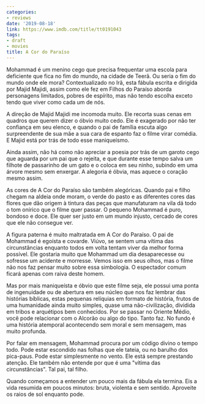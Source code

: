 ```yaml
---
categories:
- reviews
date: '2019-08-18'
link: https://www.imdb.com/title/tt0191043
tags:
- draft
- movies
title: A Cor do Paraíso
---
```


Mohammad é um menino cego que precisa frequentar uma escola para deficiente que fica no fim do mundo, na cidade de Teerã. Ou seria o fim do mundo onde ele mora? Contextualizado no Irã, esta fábula escrita e dirigida por Majid Majidi, assim como ele fez em Filhos do Paraíso aborda personagens limitados, pobres de espírito, mas não tendo escolha exceto tendo que viver como cada um de nós.

A direção de Majid Majidi me incomoda muito. Ele recorta suas cenas em quadros que querem dizer o óbvio muito cedo. Ele é exagerado por não ter confiança em seu elenco, e quando o pai de família escuta algo surpreendente de sua mãe a sua cara de espanto faz o filme virar comédia. E Majid está por trás de todo esse maniqueísmo.

Ainda assim, não há como não apreciar a poesia por trás de um garoto cego que aguarda por um pai que o rejeita, e que durante esse tempo salva um filhote de passarinho de um gato e o coloca em seu ninho, subindo em uma árvore mesmo sem enxergar. A alegoria é óbvia, mas aquece o coração mesmo assim.

As cores de A Cor do Paraíso são também alegóricas. Quando pai e filho chegam na aldeia onde moram, o verde do pasto e as diferentes cores das flores que dão origem à tintura das peças que manufaturam na vila dá todo o tom onírico que o filme quer passar. O pequeno Mohammad é puro, bondoso e doce. Ele quer ser justo em um mundo injusto, cercado de cores que ele não consegue ver.

A figura paterna é muito maltratada em A Cor do Paraíso. O pai de Mohammad é egoísta e covarde. Viúvo, se sentem uma vítima das circunstâncias enquanto todos em volta tentam viver da melhor forma possível. Ele gostaria muito que Mohammad um dia desaparecesse ou sofresse um acidente e morresse. Vemos isso em seus olhos, mas o filme não nos faz pensar muito sobre essa simbologia. O espectador comum ficará apenas com raiva deste homem.

Mas por mais maniqueísta e óbvio que este filme seja, ele possui uma ponta de ingenuidade ou de abertura em seu núcleo que nos faz lembrar das histórias bíblicas, estas pequenas relíquias em formato de história, frutos de uma humanidade ainda muito simples, quase uma não-civilização, dividida em tribos e arquétipos bem conhecidos. Por se passar no Oriente Médio, você pode relacionar com o Alcorão ou algo do tipo. Tanto faz. No fundo é uma história atemporal acontecendo sem moral e sem mensagem, mas muito profunda.

Por falar em mensagem, Mohammad procura por um código divino o tempo todo. Pode estar escondido nas folhas que ele tateia, ou no barulho dos pica-paus. Pode estar simplesmente no vento. Ele está sempre prestando atenção. Ele também não entende por que é uma "vítima das circunstâncias". Tal pai, tal filho.

Quando começamos a entender um pouco mais da fábula ela termina. Eis a vida resumida em poucos minutos: bruta, violenta e sem sentido. Aproveite os raios de sol enquanto pode.
